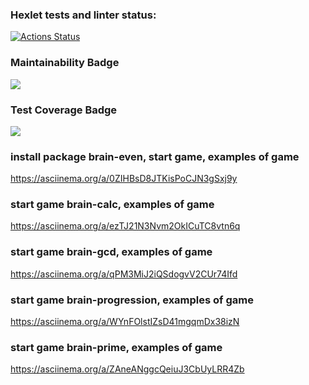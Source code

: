 ### Hexlet tests and linter status:
[![Actions Status](https://github.com/NataliaChunikhina/frontend-project-lvl1/workflows/hexlet-check/badge.svg)](https://github.com/NataliaChunikhina/frontend-project-lvl1/actions)
### Maintainability Badge
<a href="https://codeclimate.com/github/NataliaChunikhina/frontend-project-lvl1/maintainability"><img src="https://api.codeclimate.com/v1/badges/be979dc9d0870bd9ef54/maintainability" /></a>
### Test Coverage Badge
<a href="https://codeclimate.com/github/NataliaChunikhina/frontend-project-lvl1/test_coverage"><img src="https://api.codeclimate.com/v1/badges/be979dc9d0870bd9ef54/test_coverage" /></a>
### install package brain-even, start game, examples of game
https://asciinema.org/a/0ZIHBsD8JTKisPoCJN3gSxj9y
### start game brain-calc, examples of game
https://asciinema.org/a/ezTJ21N3Nvm2OkICuTC8vtn6q
### start game brain-gcd, examples of game
https://asciinema.org/a/qPM3MiJ2iQSdogvV2CUr74Ifd
### start game brain-progression, examples of game
https://asciinema.org/a/WYnFOlstIZsD41mgqmDx38izN
### start game brain-prime, examples of game
https://asciinema.org/a/ZAneANggcQeiuJ3CbUyLRR4Zb
